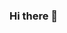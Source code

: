 ### Hi there 👋

<!--
**LeeJinGue/LeeJinGue** is a ✨ _special_ ✨ repository because its `README.md` (this file) appears on your GitHub profile.

Here are some ideas to get you started:
#E34F26
- 🔭 I’m currently working on ...
- 🌱 I’m currently learning ...
- 👯 I’m looking to collaborate on ...
- 🤔 I’m looking for help with ...
- 💬 Ask me about ...
- 📫 How to reach me: ...
- 😄 Pronouns: ...
- ⚡ Fun fact: ...
-->
